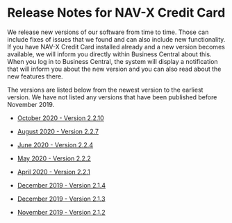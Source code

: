 # Release Notes for NAV-X Credit Card

We release new versions of our software from time to time. Those can include fixes of issues that we found and can also include new functionality. If you have NAV-X Credit Card installed already and a new version becomes available, we will inform you directly within Business Central about this. When you log in to Business Central, the system will display a notification that will inform you about the new version and you can also read about the new features there.

The versions are listed below from the newest version to the earliest version. We have not listed any versions that have been published before November 2019.

- [October 2020 - Version 2.2.10](release-notes/release-notes-2-2-10.md)

- [August 2020 - Version 2.2.7](release-notes/release-notes-2-2-6.md)

- [June 2020 - Version 2.2.4](release-notes/release-notes-2-2-4.md)

- [May 2020 - Version 2.2.2](release-notes/release-notes-2-2-2.md)

- [April 2020 - Version 2.2.1](release-notes/release-notes-2-2-1.md)

- [December 2019 - Version 2.1.4](release-notes/release-notes-2-1-4.md)

- [December 2019 - Version 2.1.3](release-notes/release-notes-2-1-3.md)

- [November 2019 - Version 2.1.2](release-notes/release-notes-2-1-2.md)
